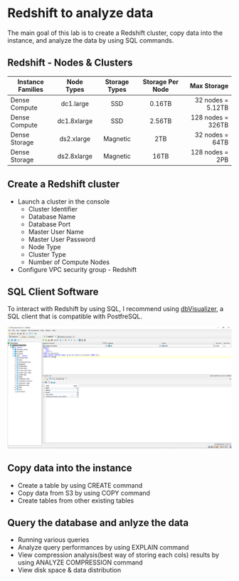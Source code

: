 # Redshift to analyze data

The main goal of this lab is to create a Redshift cluster, copy data into the instance, and analyze the data by using SQL commands.

## Redshift - Nodes & Clusters

| Instance Families | Node Types | Storage Types| Storage Per Node | Max Storage |
| ----------------- | :---------:| :-----------:| :--------------: | ----------: |
|Dense Compute	    |dc1.large   |	SSD	        | 0.16TB	       |32 nodes = 5.12TB|
|Dense Compute	    |dc1.8xlarge |	SSD	        | 2.56TB	       |128 nodes = 326TB|
|Dense Storage	    |ds2.xlarge	 |  Magnetic	| 2TB	           |32 nodes = 64TB|
|Dense Storage	    |ds2.8xlarge |	Magnetic	| 16TB	           |128 nodes = 2PB|


## Create a Redshift cluster
* Launch a cluster in the console
  * Cluster Identifier
  * Database Name
  * Database Port
  * Master User Name
  * Master User Password
  * Node Type
  * Cluster Type
  * Number of Compute Nodes
* Configure VPC security group - Redshift

## SQL Client Software
To interact with Redshift by using SQL, I recommend using [dbVisualizer](http://www.dbvis.com), a SQL client that is compatible with PostfreSQL.

![dbVisualizer_interface](./static/DBVisualize.PNG)

## Copy data into the instance

* Create a table by using CREATE command
* Copy data from S3 by using COPY command
* Create tables from other existing tables

## Query the database and anlyze the data
* Running various queries
* Analyze query performances by using EXPLAIN command
* View compression analysis(best way of storing each cols) results by using ANALYZE COMPRESSION command
* View disk space & data distribution


